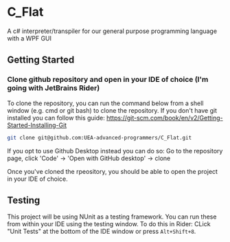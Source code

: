# C_Flat
A c# interpreter/transpiler for our general purpose programming language with a WPF GUI

## Getting Started

### Clone github repository and open in your IDE of choice (I'm going with JetBrains Rider)

To clone the repository, you can run the command below from a shell window (e.g. cmd or git bash) to clone the repository.
If you don't have git installed you can follow this guide: https://git-scm.com/book/en/v2/Getting-Started-Installing-Git

```sh
git clone git@github.com:UEA-advanced-programmers/C_Flat.git
```

If you opt to use Github Desktop instead you can do so:
Go to the repository page, click 'Code' -> 'Open with GitHub desktop' -> clone

Once you've cloned the rpeository, you should be able to open the project in your IDE of choice.

## Testing

This project will be using NUnit as a testing framework. You can run these from within your IDE using the testing window. To do this in Rider:
CLick "Unit Tests" at the bottom of the IDE window or press `Alt+Shift+8`.
